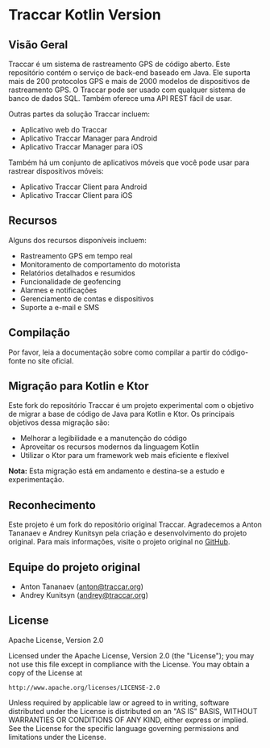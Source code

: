 # Traccar Kotlin Version

## Visão Geral
Traccar é um sistema de rastreamento GPS de código aberto. Este repositório contém o serviço de back-end baseado em Java. Ele suporta mais de 200 protocolos GPS e mais de 2000 modelos de dispositivos de rastreamento GPS. O Traccar pode ser usado com qualquer sistema de banco de dados SQL. Também oferece uma API REST fácil de usar.

Outras partes da solução Traccar incluem:

- Aplicativo web do Traccar
- Aplicativo Traccar Manager para Android
- Aplicativo Traccar Manager para iOS

Também há um conjunto de aplicativos móveis que você pode usar para rastrear dispositivos móveis:

- Aplicativo Traccar Client para Android
- Aplicativo Traccar Client para iOS

## Recursos
Alguns dos recursos disponíveis incluem:

- Rastreamento GPS em tempo real
- Monitoramento de comportamento do motorista
- Relatórios detalhados e resumidos
- Funcionalidade de geofencing
- Alarmes e notificações
- Gerenciamento de contas e dispositivos
- Suporte a e-mail e SMS

## Compilação
Por favor, leia a documentação sobre como compilar a partir do código-fonte no site oficial.

## Migração para Kotlin e Ktor
Este fork do repositório Traccar é um projeto experimental com o objetivo de migrar a base de código de Java para Kotlin e Ktor. Os principais objetivos dessa migração são:

- Melhorar a legibilidade e a manutenção do código
- Aproveitar os recursos modernos da linguagem Kotlin
- Utilizar o Ktor para um framework web mais eficiente e flexível

**Nota:** Esta migração está em andamento e destina-se a estudo e experimentação.

## Reconhecimento
Este projeto é um fork do repositório original Traccar. Agradecemos a Anton Tananaev e Andrey Kunitsyn pela criação e desenvolvimento do projeto original. Para mais informações, visite o projeto original no [GitHub](https://github.com/traccar/traccar).

## Equipe do projeto original
- Anton Tananaev (anton@traccar.org)
- Andrey Kunitsyn (andrey@traccar.org)

## License
Apache License, Version 2.0

Licensed under the Apache License, Version 2.0 (the "License");
you may not use this file except in compliance with the License.
You may obtain a copy of the License at

    http://www.apache.org/licenses/LICENSE-2.0

Unless required by applicable law or agreed to in writing, software
distributed under the License is distributed on an "AS IS" BASIS,
WITHOUT WARRANTIES OR CONDITIONS OF ANY KIND, either express or implied.
See the License for the specific language governing permissions and
limitations under the License.
